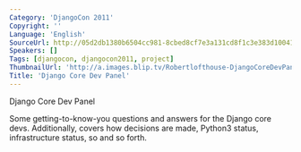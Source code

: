 ```yaml
---
Category: 'DjangoCon 2011'
Copyright: ''
Language: 'English'
SourceUrl: http://05d2db1380b6504cc981-8cbed8cf7e3a131cd8f1c3e383d10041.r93.cf2.rackcdn.com/djangocon-2011/71_django-core-dev-panel.m4v
Speakers: []
Tags: [djangocon, djangocon2011, project]
ThumbnailUrl: 'http://a.images.blip.tv/Robertlofthouse-DjangoCoreDevPanel757-791.jpg'
Title: 'Django Core Dev Panel'
---
```

Django Core Dev Panel

Some getting-to-know-you questions and answers for the Django core devs.
Additionally, covers how decisions are made, Python3 status, infrastructure
status, so and so forth.

